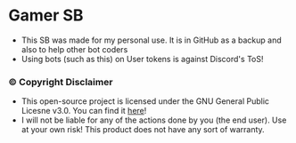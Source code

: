 # Gamer SB
- This SB was made for my personal use. It is in GitHub as a backup and also to help other bot coders
- Using bots (such as this) on User tokens is against Discord's ToS!

### ©️ Copyright Disclaimer
- This open-source project is licensed under the GNU General Public Licesne v3.0. You can find it [here](https://github.com/SriHari-15/Gamer-SB/blob/master/LICENSE.md)!
- I will not be liable for any of the actions done by you (the end user). Use at your own risk! This product does not have any sort of warranty.

